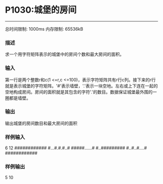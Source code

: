 # P1030:城堡的房间
------

总时间限制: 1000ms 内存限制: 65536kB

### 描述

求一个用字符矩阵表示的城堡中的房间个数和最大房间的面积。

### 输入

第一行是两个整数r和c(1 <=r,c <=100)，表示字符矩阵共有r行c列。接下来的r行就是表示城堡的字符矩阵。'#'表示墙壁，'.'表示一块空地。左右或上下连在一起的空地构成房间。房间的面积就是其包含的字符'.'的数目。数据保证城堡最外围的一圈都是墙壁。

### 输出

输出城堡的房间数目和最大房间的面积

### 样例输入

6 12
############
#...#.#.#..#
#####......#
#..#########
#..#..#....#
############

### 样例输出

5
10

